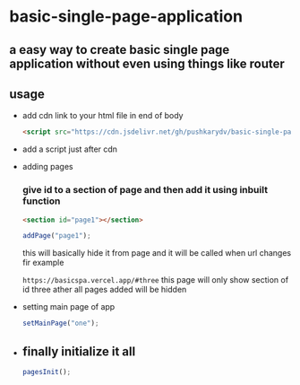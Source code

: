 # basic-single-page-application

## a easy way to create basic single page application without even using things like router

## usage

- add cdn link to your html file in end of body

  ```html
  <script src="https://cdn.jsdelivr.net/gh/pushkarydv/basic-single-page-application@main/index.js"></script>
  ```

- add a script just after cdn

- adding pages

  <h3> give id to a section of page and then add it using inbuilt function </h3>

  ```html
  <section id="page1"></section>
  ```

  ```js
  addPage("page1");
  ```

  this will basically hide it from page and it will be called when url changes fir example

  `https://basicspa.vercel.app/#three`
  this page will only show section of id three ather all pages added will be hidden

- setting main page of app

  ```js
  setMainPage("one");
  ```

- ## finally initialize it all

  ```js
  pagesInit();
  ```
